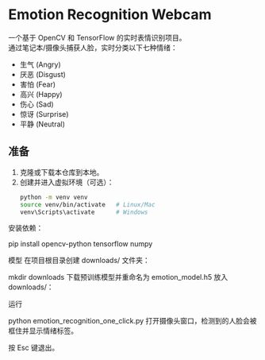 # Emotion Recognition Webcam

一个基于 OpenCV 和 TensorFlow 的实时表情识别项目。  
通过笔记本/摄像头捕获人脸，实时分类以下七种情绪：

- 生气 (Angry)  
- 厌恶 (Disgust)  
- 害怕 (Fear)  
- 高兴 (Happy)  
- 伤心 (Sad)  
- 惊讶 (Surprise)  
- 平静 (Neutral)  

##  准备

1. 克隆或下载本仓库到本地。  
2. 创建并进入虚拟环境（可选）：
   ```bash
   python -m venv venv
   source venv/bin/activate   # Linux/Mac
   venv\Scripts\activate      # Windows
   
安装依赖：

pip install opencv-python tensorflow numpy

模型
在项目根目录创建 downloads/ 文件夹：

mkdir downloads
下载预训练模型并重命名为 emotion_model.h5 放入 downloads/：

运行

python emotion_recognition_one_click.py
打开摄像头窗口，检测到的人脸会被框住并显示情绪标签。

按 Esc 键退出。
